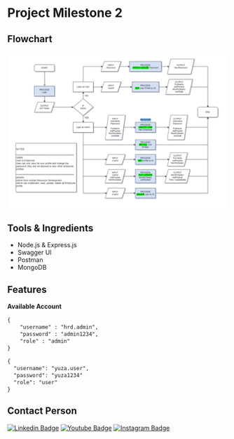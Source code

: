 <!-- [![Review Assignment Due Date](https://classroom.github.com/assets/deadline-readme-button-24ddc0f5d75046c5622901739e7c5dd533143b0c8e959d652212380cedb1ea36.svg)](https://classroom.github.com/a/XqBuIcOG) -->

# Project Milestone 2
## Flowchart

<img src="img/flowchart.png" alt="flowchat image" width="800px">

## Tools & Ingredients

- Node.js & Express.js
- Swagger UI
- Postman
- MongoDB

## Features
**Available Account**
```
{
    "username" : "hrd.admin",
    "password" : "admin1234",
    "role" : "admin"
}
```
```
{
  "username": "yuza.user",
  "password": "yuza1234"
  "role": "user"
}
```
## Contact Person
[![Linkedin Badge](https://img.shields.io/badge/-Alyuza_Satrio_Prayogo-blue?style=flat-square&logo=Linkedin&logoColor=white)](https://www.linkedin.com/in/alyuzasp/) [![Youtube Badge](https://img.shields.io/badge/-Alyuza_Satrio_Prayogo-darkred?style=flat-square&logo=youtube&logoColor=white)](https://www.youtube.com/@alyuza/about) [![Instagram Badge](https://img.shields.io/badge/-Alyuza_Satrio_Prayogo-black?style=flat-square&logo=instagram&logoColor=white)](https://www.instagram.com/alyuuza/)
